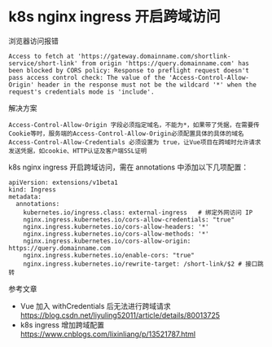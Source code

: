 # k8s nginx ingress 开启跨域访问
浏览器访问报错
```
Access to fetch at 'https://gateway.domainname.com/shortlink-service/short-link' from origin 'https://query.domainname.com' has been blocked by CORS policy: Response to preflight request doesn't pass access control check: The value of the 'Access-Control-Allow-Origin' header in the response must not be the wildcard '*' when the request's credentials mode is 'include'.
```
解决方案
```
Access-Control-Allow-Origin 字段必须指定域名，不能为*，如果带了凭据，在需要传Cookie等时，服务端的Access-Control-Allow-Origin必须配置具体的具体的域名
Access-Control-Allow-Credentials 必须设置为 true，让Vue项目在跨域时允许请求发送凭据，如cookie、HTTP认证及客户端SSL证明
```
k8s nginx ingress 开启跨域访问，需在 annotations 中添加以下几项配置：
```
apiVersion: extensions/v1beta1
kind: Ingress
metadata:
  annotations:
    kubernetes.io/ingress.class: external-ingress   # 绑定外网访问 IP
    nginx.ingress.kubernetes.io/cors-allow-credentials: "true"   
    nginx.ingress.kubernetes.io/cors-allow-headers: '*'
    nginx.ingress.kubernetes.io/cors-allow-methods: '*'
    nginx.ingress.kubernetes.io/cors-allow-origin: https://query.domainname.com  
    nginx.ingress.kubernetes.io/enable-cors: "true"
    nginx.ingress.kubernetes.io/rewrite-target: /short-link/$2 # 接口跳转
```
参考文章
* Vue 加入 withCredentials 后无法进行跨域请求 https://blog.csdn.net/liyuling52011/article/details/80013725
* k8s ingress 增加跨域配置 https://www.cnblogs.com/lixinliang/p/13521787.html


